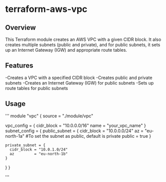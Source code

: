 # terraform-aws-vpc

## Overview
This Terraform module creates an AWS VPC with a given CIDR block. It also creates multiple subnets (public and private), and for public subnets, it sets up an Internet Gateway (IGW) and appropriate route tables.

## Features
-Creates a VPC with a specified CIDR block
-Creates public and private subnets
-Creates an Internet Gateway (IGW) for public subnets
-Sets up route tables for public subnets

## Usage
'''
module "vpc" {
  source = "./module/vpc"

  vpc_config = {
    cidr_block = "10.0.0.0/16"
    name       = "your_vpc_name"
  }
  subnet_config = {
    public_subnet = {
      cidr_block = "10.0.0.0/24"
      az         = "eu-north-1a"
      #To set the subnet as public, default is private
      public     = true
    }

    private_subnet = {
      cidr_block = "10.0.1.0/24"
      az         = "eu-north-1b"
    }
  }
}

'''